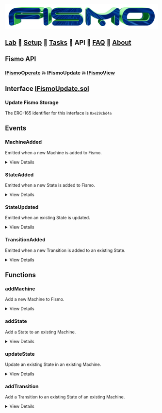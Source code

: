 ![Fismo](../images/fismo-logo.png)
## [Lab](../../README.md) 🧪 [Setup](../setup.md) 🧪 [Tasks](../tasks.md) 🧪 API 🧪 [FAQ](../faq.md) 🧪 [About](../about.md)

## Fismo API
### [IFismoOperate](IFismoOperate.md) 💥 IFismoUpdate 💥 [IFismoView](IFismoView.md)

## Interface [IFismoUpdate.sol](../../contracts/interfaces/IFismoUpdate.sol)
### Update Fismo Storage
The ERC-165 identifier for this interface is `0xe29cbd4a`

## Events
### MachineAdded
Emitted when a new Machine is added to Fismo.

<details>
<summary>
View Details
</summary>

**Signature**
```solidity
event MachineAdded(bytes4 indexed machineId, string machineName);
```
**Parameters**

| Name         | Description             | Type   |
|--------------|-------------------------|--------|
| machineId    | the machine's id        | bytes4 | 
| machineName | the name of the machine | string | 
</details>

### StateAdded
Emitted when a new State is added to Fismo. 

<details>
<summary>
View Details
</summary>

**Note**
- May be emitted multiple times during the addition of a Machine.

**Signature**

```solidity
event StateAdded(bytes4 indexed machineId, bytes4 indexed stateId, string stateName);
```
**Parameters**

| Name      | Description           | Type   |
|-----------|-----------------------|--------|
| machineId | the machine's id      | bytes4 | 
| stateId   | the state's id        | bytes4 | 
| stateName | the name of the state | string | 
</details>

### StateUpdated
Emitted when an existing State is updated. 

<details>
<summary>
View Details
</summary>

**Signature**

```solidity
event StateUpdated(bytes4 indexed machineId, bytes4 indexed stateId, string stateName);
```
**Parameters**

| Name      | Description           | Type   |
|-----------|-----------------------|--------|
| machineId | the machine's id      | bytes4 | 
| stateId   | the state's id        | bytes4 | 
| stateName | the name of the state | string | 
</details>

### TransitionAdded
Emitted when a new Transition is added to an existing State. 

<details>
<summary>
View Details
</summary>

**Note**
- May be emitted multiple times during the addition of a Machine or State.

**Signature**

```solidity
  event TransitionAdded(bytes4 indexed machineId, bytes4 indexed stateId, string action, string targetStateName);
```
**Parameters**

| Name      | Description                  | Type   |
|-----------|------------------------------|--------|
| machineId | the machine's id             | bytes4 | 
| stateId   | the state's id               | bytes4 | 
| action | the name of the action       | string | 
| targetStateName | the name of the target state | string | 
</details>

## Functions

### addMachine
Add a new Machine to Fismo.

<details>
<summary>
View Details
</summary>

**Emits**
- [`MachineAdded`](#machineadded)
- [`StateAdded`](#stateadded)
- [`TransitionAdded`](#transitionadded)

**Reverts if**
- Caller is not contract owner
- Operator address is zero
- Machine id is not valid for Machine name
- Machine already exists

**Signature**
```solidity
function addMachine(FismoTypes.Machine memory _machine)
external;
```

**Arguments**

| Name     | Description                    | Type     |
| ---------- |--------------------------------|----------|
| _machine | the machine definition to add  | FismoTypes.Machine  | 
</details>

### addState
Add a State to an existing Machine.

<details>
<summary>
View Details
</summary>

**Emits**
- [`StateAdded`](#stateadded)
- [`TransitionAdded`](#transitionadded)

**Note**
- The new state will not be reachable by any action
- Add one or more transitions to other states, targeting the new state

**Reverts if**
- Caller is not contract owner
- State id is invalid for State name
- Machine does not exist
- Any contained transition is invalid

**Signature**
```solidity
function  addState(bytes4 _machineId, FismoTypes.State memory _state)
external;
```

**Arguments**

| Name      | Description           | Type   |
|-----------|-----------------------|--------|
| _machineId | the id of the machine | bytes4 | 
| _state | the State to add      | FismoTypes.State  |
</details>

### updateState
Update an existing State in an existing Machine.

<details>
<summary>
View Details
</summary>

**Note**
- State name and id cannot be changed.

**Emits**
- [`StateAdded`](#stateadded)
- [`TransitionAdded`](#transitionadded)

**Reverts if**
- Caller is not contract owner
- Machine does not exist
- State does not exist
- State id is invalid
- Any contained transition is invalid

**Use this when**
- Adding more than one transition
- Removing one or more transitions
- Changing exitGuarded, enterGuarded, guardLogic params

**Signature**
```solidity
function updateState(bytes4 _machineId, FismoTypes.State memory _state)
external;
```

**Arguments**

| Name      | Description           | Type   |
|-----------|-----------------------|--------|
| _machineId | the id of the machine | bytes4 | 
| _state | the State to update   | FismoTypes.State  | 
</details>

### addTransition
Add a Transition to an existing State of an existing Machine.

<details>
<summary>
View Details
</summary>

**Emits**
* [`TransitionAdded`](#transitionadded)

**Reverts if**
- Caller is not contract owner
- Machine does not exist
- State does not exist
- Action id is invalid
- Target state id is invalid

**Use this when**
- Adding only a single transition (use updateState for multiple)

**Signature**
```solidity
function addTransition(bytes4 _machineId, bytes4 _stateId, FismoTypes.Transition memory _transition)
external;
```

**Arguments**

| Name      | Description           | Type   |
|-----------|-----------------------|--------|
| _machineId | the id of the machine | bytes4 | 
| _state | the State to update   | FismoTypes.State  | 
</details>
